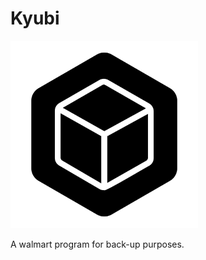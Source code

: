 # Kyubi
 <img src="https://raw.githubusercontent.com/imdying/Kyubi/main/Resources/app.png" title="Icon created by Mayor Icons - Flaticon" width="300">

 A walmart program for back-up purposes.